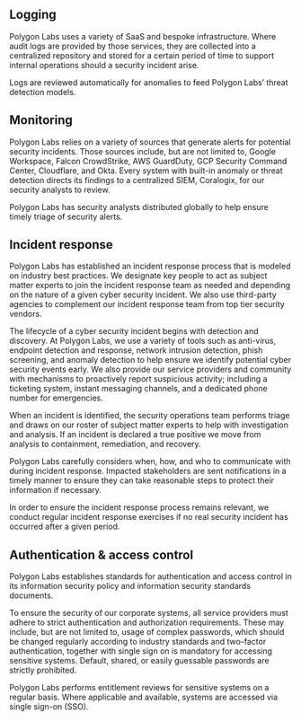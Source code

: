 ## Logging

Polygon Labs uses a variety of SaaS and bespoke infrastructure. Where audit logs are provided by those services, they are collected into a centralized repository and stored for a certain period of time to support internal operations should a security incident arise.

Logs are reviewed automatically for anomalies to feed Polygon Labs’ threat detection models.

## Monitoring

Polygon Labs relies on a variety of sources that generate alerts for potential security incidents. Those sources include, but are not limited to, Google Workspace, Falcon CrowdStrike, AWS GuardDuty, GCP Security Command Center, Cloudflare, and Okta. Every system with built-in anomaly or threat detection directs its findings to a centralized SIEM, Coralogix, for our security analysts to review.

Polygon Labs has security analysts distributed globally to help ensure timely triage of security alerts.


## Incident response

Polygon Labs has established an incident response process that is modeled on industry best practices. We designate key people to act as subject matter experts to join the incident response team as needed and depending on the nature of a given cyber security incident. We also use third-party agencies to complement our incident response team from top tier security vendors.

The lifecycle of a cyber security incident begins with detection and discovery. At Polygon Labs, we use a variety of tools such as anti-virus, endpoint detection and response, network intrusion detection, phish screening, and anomaly detection to help ensure we identify potential cyber security events early. We also provide our service providers and community with mechanisms to proactively report suspicious activity; including a ticketing system, instant messaging channels, and a dedicated phone number for emergencies.

When an incident is identified, the security operations team performs triage and draws on our roster of subject matter experts to help with investigation and analysis. If an incident is declared a true positive we move from analysis to containment, remediation, and recovery. 

Polygon Labs carefully considers when, how, and who to communicate with during incident response. Impacted stakeholders are sent notifications in a timely manner to ensure they can take reasonable steps to protect their information if necessary. 

In order to ensure the incident response process remains relevant, we conduct regular incident response exercises if no real security incident has occurred after a given period.

## Authentication & access control

Polygon Labs establishes standards for authentication and access control in its information security policy and information security standards documents.

To ensure the security of our corporate systems, all service providers must adhere to strict authentication and authorization requirements. These may include, but are not limited to, usage of complex passwords, which should be changed regularly according to industry standards and two-factor authentication, together with single sign on is mandatory for accessing sensitive systems. Default, shared, or easily guessable passwords are strictly prohibited.

Polygon Labs performs entitlement reviews for sensitive systems on a regular basis. Where applicable and available, systems are accessed via single sign-on (SSO).
